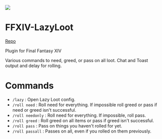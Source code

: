[![](https://dcbadge.vercel.app/api/server/Db938TNdMv)](https://discord.gg/Db938TNdMv)

# FFXIV-LazyLoot

[Repo](https://raw.githubusercontent.com/53m1k0l0n/FF14_Plugins/main/repo.json)

Plugin for Final Fantasy XIV

Various commands to need, greed, or pass on all loot. Chat and Toast output and delay for rolling.

# Commands

* `/lazy` : Open Lazy Loot config.
* `/roll need` : Roll need for everything. If impossible roll greed or pass if need or greed isn't successful.
* `/roll needonly` : Roll need for everything. If impossible, roll pass.
* `/roll greed` : Roll greed on all items or pass if greed isn't successful.
* `/roll pass` : Pass on things you haven't rolled for yet.
* `/roll passall` : Passes on all, even if you rolled on them previously.
